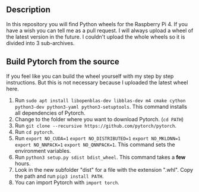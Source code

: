 ## Description
In this repository you will find Python wheels for the Raspberry Pi 4.
If you have a wish you can tell me as a pull request. I will always upload a wheel of the latest version in the future.
I couldn't upload the whole wheels so it is divided into 3 sub-archives.
## Build Pytorch from the source
If you feel like you can build the wheel yourself with my step by step instructions.
But this is not necessary because I uploaded the latest wheel here.
 1. Run `sudo apt install libopenblas-dev libblas-dev m4 cmake cython python3-dev python3-yaml python3-setuptools`.
This command installs all dependencies of Pytorch.
 3. Change to the folder where you want to download Pytorch. (`cd PATH`)
 4. Run `git clone --recursive https://github.com/pytorch/pytorch`.
 5. Run `cd pytorch`.
 6. Run `export NO_CUDA=1`
`export NO_DISTRIBUTED=1`
`export NO_MKLDNN=1`
`export NO_NNPACK=1`
`export NO_QNNPACK=1`.
This command sets the environment variables.
 6. Run `python3 setup.py sdist bdist_wheel`.
This command takes a **few** hours.
 7. Look in the new subfolder "dist" for a file with the extension ".whl".
Copy the path and run `pip3 install PATH`.
 8. You can import Pytorch with `import torch`.
